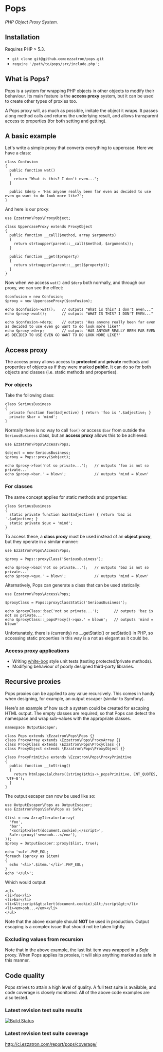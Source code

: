 # Pops

*PHP Object Proxy System.*

## Installation

Requires PHP > 5.3.

* `git clone git@github.com:ezzatron/pops.git`
* `require '/path/to/pops/src/include.php';`

## What is Pops?

Pops is a system for wrapping PHP objects in other objects to modify their
behaviour. Its main feature is the **access proxy** system, but it can be used
to create other types of proxies too.

A Pops proxy will, as much as possible, imitate the object it wraps. It passes
along method calls and returns the underlying result, and allows transparent
access to properties (for both setting and getting).

## A basic example

Let's write a simple proxy that converts everything to uppercase. Here we have a
class:

    class Confusion
    {
      public function wat()
      {
        return "What is this? I don't even...";
      }

      public $derp = 'Has anyone really been far even as decided to use even go want to do look more like?';
    }

And here is our proxy:

    use Ezzatron\Pops\ProxyObject;

    class UppercaseProxy extends ProxyObject
    {
      public function __call($method, array $arguments)
      {
        return strtoupper(parent::__call($method, $arguments));
      }

      public function __get($property)
      {
        return strtoupper(parent::__get($property));
      }
    }

Now when we access `wat()` and `$derp` both normally, and through our proxy, we
can see the effect:

    $confusion = new Confusion;
    $proxy = new UppercaseProxy($confusion);

    echo $confusion->wat();   // outputs "What is this? I don't even..."
    echo $proxy->wat();       // outputs "WHAT IS THIS? I DON'T EVEN..."

    echo $confusion->derp;    // outputs 'Has anyone really been far even as decided to use even go want to do look more like?'
    echo $proxy->derp;        // outputs 'HAS ANYONE REALLY BEEN FAR EVEN AS DECIDED TO USE EVEN GO WANT TO DO LOOK MORE LIKE?'

## Access proxy

The access proxy allows access to **protected** and **private** methods and
properties of objects as if they were marked **public**. It can do so for both
objects and classes (i.e. static methods and properties).

### For objects

Take the following class:

    class SeriousBusiness
    {
      private function foo($adjective) { return 'foo is '.$adjective; }
      private $bar = 'mind';
    }

Normally there is no way to call `foo()` or access `$bar` from outside the
`SeriousBusiness` class, but an **access proxy** allows this to be achieved:

    use Ezzatron\Pops\Access\Pops;

    $object = new SeriousBusiness;
    $proxy = Pops::proxy($object);

    echo $proxy->foo('not so private...');   // outputs 'foo is not so private...'
    echo $proxy->bar.' = blown';             // outputs 'mind = blown'

### For classes

The same concept applies for static methods and properties:

    class SeriousBusiness
    {
      static private function baz($adjective) { return 'baz is '.$adjective; }
      static private $qux = 'mind';
    }

To access these, a **class proxy** must be used instead of an **object proxy**,
but they operate in a similar manner:

    use Ezzatron\Pops\Access\Pops;

    $proxy = Pops::proxyClass('SeriousBusiness');

    echo $proxy->baz('not so private...');   // outputs 'baz is not so private...'
    echo $proxy->qux.' = blown';             // outputs 'mind = blown'

Alternatively, Pops can generate a class that can be used statically:

    use Ezzatron\Pops\Access\Pops;

    $proxyClass = Pops::proxyClassStatic('SeriousBusiness');

    echo $proxyClass::baz('not so private...');       // outputs 'baz is not so private...'
    echo $proxyClass::_popsProxy()->qux.' = blown';   // outputs 'mind = blown'

Unfortunately, there is (currently) no __getStatic() or setStatic() in PHP, so
accessing static properties in this way is a not as elegant as it could be.

### Access proxy applications

* Writing [white-box](http://en.wikipedia.org/wiki/White-box_testing) style unit
  tests (testing protected/private methods).
* Modifying behaviour of poorly designed third-party libraries.

## Recursive proxies

Pops proxies can be applied to any value recursively. This comes in handy when
designing, for example, an output escaper (similar to Symfony).

Here's an example of how such a system could be created for escaping HTML
output. The empty classes are required, so that Pops can detect the namespace
and wrap sub-values with the appropriate classes.

    namespace OutputEscaper;

    class Pops extends \Ezzatron\Pops\Pops {}
    class ProxyArray extends \Ezzatron\Pops\ProxyArray {}
    class ProxyClass extends \Ezzatron\Pops\ProxyClass {}
    class ProxyObject extends \Ezzatron\Pops\ProxyObject {}

    class ProxyPrimitive extends \Ezzatron\Pops\ProxyPrimitive
    {
      public function __toString()
      {
        return htmlspecialchars((string)$this->_popsPrimitive, ENT_QUOTES, 'UTF-8');
      }
    }

The output escaper can now be used like so:

    use OutputEscaper\Pops as OutputEscaper;
    use Ezzatron\Pops\Safe\Pops as Safe;

    $list = new ArrayIterator(array(
      'foo',
      'bar',
      '<script>alert(document.cookie);</script>',
      Safe::proxy('<em>ooh...</em>'),
    ));
    $proxy = OutputEscaper::proxy($list, true);

    echo '<ul>'.PHP_EOL;
    foreach ($proxy as $item)
    {
      echo '<li>'.$item.'</li>'.PHP_EOL;
    }
    echo '</ul>';

Which would output:

    <ul>
    <li>foo</li>
    <li>bar</li>
    <li>&lt;script&gt;alert(document.cookie);&lt;/script&gt;</li>
    <li><em>ooh...</em></li>
    </ul>

Note that the above example should **NOT** be used in production. Output
escaping is a complex issue that should not be taken lightly.

### Excluding values from recursion

Note that in the above example, the last list item was wrapped in a *Safe*
proxy. When Pops applies its proxies, it will skip anything marked as safe in
this manner.

## Code quality

Pops strives to attain a high level of quality. A full test suite is available,
and code coverage is closely monitored. All of the above code examples are also
tested.

### Latest revision test suite results
[![Build Status](https://secure.travis-ci.org/eloquent/pops.png)](http://travis-ci.org/eloquent/pops)

### Latest revision test suite coverage
<http://ci.ezzatron.com/report/pops/coverage/>